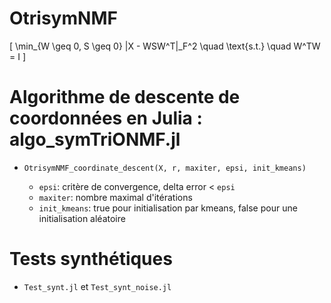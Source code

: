 # OtrisymNMF

\[
\min_{W \geq 0, S \geq 0} \|X - WSW^T\|_F^2 \quad \text{s.t.} \quad W^TW = I
\]

# Algorithme de descente de coordonnées en Julia : algo_symTriONMF.jl 

- `OtrisymNMF_coordinate_descent(X, r, maxiter, epsi, init_kmeans)`

   - `epsi`: critère de convergence, delta error < `epsi`
   - `maxiter`: nombre maximal d'itérations
   - `init_kmeans`: true pour initialisation par kmeans, false pour une initialisation aléatoire

# Tests synthétiques

- `Test_synt.jl` et `Test_synt_noise.jl`
